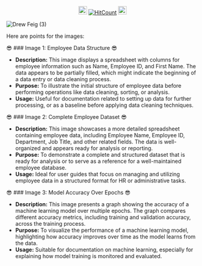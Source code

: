 
<div id="profile-views-badge" align="center">
 
<img src="https://emoji.discord.st/emojis/768b108d-274f-4f44-a634-8477b16efce7.gif" width="22">  [![HitCount](https://hits.dwyl.com/mehedi2091/Data-Cleaning.svg?style=flat-square)](http://hits.dwyl.com/mehedi2091/Data-Cleaning)  <img src="https://emoji.discord.st/emojis/768b108d-274f-4f44-a634-8477b16efce7.gif" width="22">
 
</div>


![Drew Feig (3)](https://github.com/user-attachments/assets/4dd965e5-acda-4e97-ab6d-5b2f5b91113f)

Here are points for the images:

😎 ### Image 1: Employee Data Structure 😎
- **Description:** This image displays a spreadsheet with columns for employee information such as Name, Employee ID, and First Name. The data appears to be partially filled, which might indicate the beginning of a data entry or data cleaning process.
- **Purpose:** To illustrate the initial structure of employee data before performing operations like data cleaning, sorting, or analysis.
- **Usage:** Useful for documentation related to setting up data for further processing, or as a baseline before applying data cleaning techniques.

😎 ### Image 2: Complete Employee Dataset 😎
- **Description:** This image showcases a more detailed spreadsheet containing employee data, including Employee Name, Employee ID, Department, Job Title, and other related fields. The data is well-organized and appears ready for analysis or reporting.
- **Purpose:** To demonstrate a complete and structured dataset that is ready for analysis or to serve as a reference for a well-maintained employee database.
- **Usage:** Ideal for user guides that focus on managing and utilizing employee data in a structured format for HR or administrative tasks.

😎 ### Image 3: Model Accuracy Over Epochs 😎
- **Description:** This image presents a graph showing the accuracy of a machine learning model over multiple epochs. The graph compares different accuracy metrics, including training and validation accuracy, across the training process.
- **Purpose:** To visualize the performance of a machine learning model, highlighting how accuracy improves over time as the model learns from the data.
- **Usage:** Suitable for documentation on machine learning, especially for explaining how model training is monitored and evaluated.
